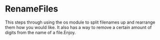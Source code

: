 # RenameFiles
This steps through using the os module to split filenames up and rearrange them how you would like. It also has a way to remove a certain amount of digits from the name of a file.Enjoy.
